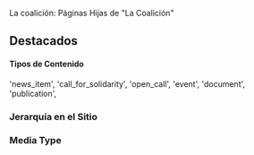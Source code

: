 
La coalición: Páginas Hijas de "La Coalición"



## Destacados

#### Tipos de Contenido

'news_item', 'call_for_solidarity', 'open_call', 'event', 'document', 'publication',




### Jerarquía en el Sitio

### Media Type
